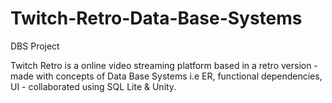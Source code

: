 # Twitch-Retro-Data-Base-Systems
DBS Project 

Twitch Retro is a online video streaming platform based in a retro version - made with concepts of Data Base Systems i.e ER, functional
dependencies, UI - collaborated using SQL Lite & Unity.

